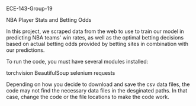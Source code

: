 ECE-143-Group-19

NBA Player Stats and Betting Odds

In this project, we scraped data from the web to use to train our model in predicting NBA
teams' win rates, as well as the optimal betting decisions based on actual betting odds
provided by betting sites in combination with our predictions.


To run the code, you must have several modules installed:

torchvision
BeautifulSoup
selenium
requests


Depending on how you decide to download and save the csv data files,
the code may not find the necessary data files in the desginated paths.
In that case, change the code or the file locations to make the code work.

